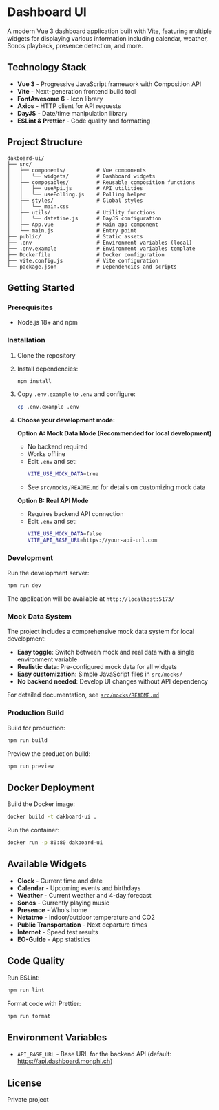 # Dashboard UI

A modern Vue 3 dashboard application built with Vite, featuring multiple widgets for displaying various information including calendar, weather, Sonos playback, presence detection, and more.

## Technology Stack

- **Vue 3** - Progressive JavaScript framework with Composition API
- **Vite** - Next-generation frontend build tool
- **FontAwesome 6** - Icon library
- **Axios** - HTTP client for API requests
- **DayJS** - Date/time manipulation library
- **ESLint & Prettier** - Code quality and formatting

## Project Structure

```
dakboard-ui/
├── src/
│   ├── components/          # Vue components
│   │   └── widgets/         # Dashboard widgets
│   ├── composables/         # Reusable composition functions
│   │   ├── useApi.js        # API utilities
│   │   └── usePolling.js    # Polling helper
│   ├── styles/              # Global styles
│   │   └── main.css
│   ├── utils/               # Utility functions
│   │   └── datetime.js      # DayJS configuration
│   ├── App.vue              # Main app component
│   └── main.js              # Entry point
├── public/                  # Static assets
├── .env                     # Environment variables (local)
├── .env.example             # Environment variables template
├── Dockerfile               # Docker configuration
├── vite.config.js           # Vite configuration
└── package.json             # Dependencies and scripts
```

## Getting Started

### Prerequisites

- Node.js 18+ and npm

### Installation

1. Clone the repository
2. Install dependencies:
   ```bash
   npm install
   ```

3. Copy `.env.example` to `.env` and configure:
   ```bash
   cp .env.example .env
   ```

4. **Choose your development mode:**

   **Option A: Mock Data Mode (Recommended for local development)**
   - No backend required
   - Works offline
   - Edit `.env` and set:
     ```bash
     VITE_USE_MOCK_DATA=true
     ```
   - See `src/mocks/README.md` for details on customizing mock data

   **Option B: Real API Mode**
   - Requires backend API connection
   - Edit `.env` and set:
     ```bash
     VITE_USE_MOCK_DATA=false
     VITE_API_BASE_URL=https://your-api-url.com
     ```

### Development

Run the development server:

```bash
npm run dev
```

The application will be available at `http://localhost:5173/`

### Mock Data System

The project includes a comprehensive mock data system for local development:

- **Easy toggle**: Switch between mock and real data with a single environment variable
- **Realistic data**: Pre-configured mock data for all widgets
- **Easy customization**: Simple JavaScript files in `src/mocks/`
- **No backend needed**: Develop UI changes without API dependency

For detailed documentation, see [`src/mocks/README.md`](src/mocks/README.md)

### Production Build

Build for production:

```bash
npm run build
```

Preview the production build:

```bash
npm run preview
```

## Docker Deployment

Build the Docker image:

```bash
docker build -t dakboard-ui .
```

Run the container:

```bash
docker run -p 80:80 dakboard-ui
```

## Available Widgets

- **Clock** - Current time and date
- **Calendar** - Upcoming events and birthdays
- **Weather** - Current weather and 4-day forecast
- **Sonos** - Currently playing music
- **Presence** - Who's home
- **Netatmo** - Indoor/outdoor temperature and CO2
- **Public Transportation** - Next departure times
- **Internet** - Speed test results
- **EO-Guide** - App statistics

## Code Quality

Run ESLint:

```bash
npm run lint
```

Format code with Prettier:

```bash
npm run format
```

## Environment Variables

- `API_BASE_URL` - Base URL for the backend API (default: https://api.dashboard.monphi.ch)

## License

Private project
